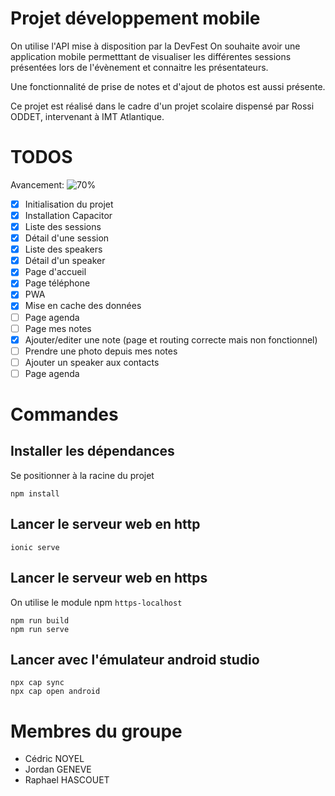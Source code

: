 # Projet développement mobile

On utilise l'API mise à disposition par la DevFest
On souhaite avoir une application mobile permetttant de visualiser les différentes sessions présentées lors de l'évènement et connaitre les présentateurs.

Une fonctionnalité de prise de notes et d'ajout de photos est aussi présente.

Ce projet est réalisé dans le cadre d'un projet scolaire dispensé par Rossi ODDET, intervenant à IMT Atlantique.

# TODOS

Avancement: ![70%](https://progress-bar.dev/70)

- [x] Initialisation du projet
- [x] Installation Capacitor
- [x] Liste des sessions
- [x] Détail d'une session
- [x] Liste des speakers
- [x] Détail d'un speaker
- [x] Page d'accueil
- [x] Page téléphone
- [x] PWA
- [x] Mise en cache des données
- [ ] Page agenda
- [ ] Page mes notes
- [x] Ajouter/editer une note (page et routing correcte mais non fonctionnel)
- [ ] Prendre une photo depuis mes notes
- [ ] Ajouter un speaker aux contacts
- [ ] Page agenda

# Commandes

## Installer les dépendances

Se positionner à la racine du projet

```
npm install
```

## Lancer le serveur web en http

```
ionic serve
```

## Lancer le serveur web en https

On utilise le module npm `https-localhost`

```
npm run build
npm run serve
```

## Lancer avec l'émulateur android studio

```
npx cap sync
npx cap open android
```

# Membres du groupe

- Cédric NOYEL
- Jordan GENEVE
- Raphael HASCOUET


